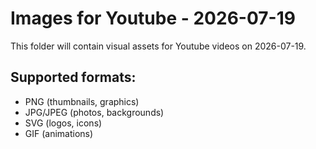 # Images for Youtube - 2026-07-19

This folder will contain visual assets for Youtube videos on 2026-07-19.

## Supported formats:
- PNG (thumbnails, graphics)
- JPG/JPEG (photos, backgrounds)
- SVG (logos, icons)
- GIF (animations)
